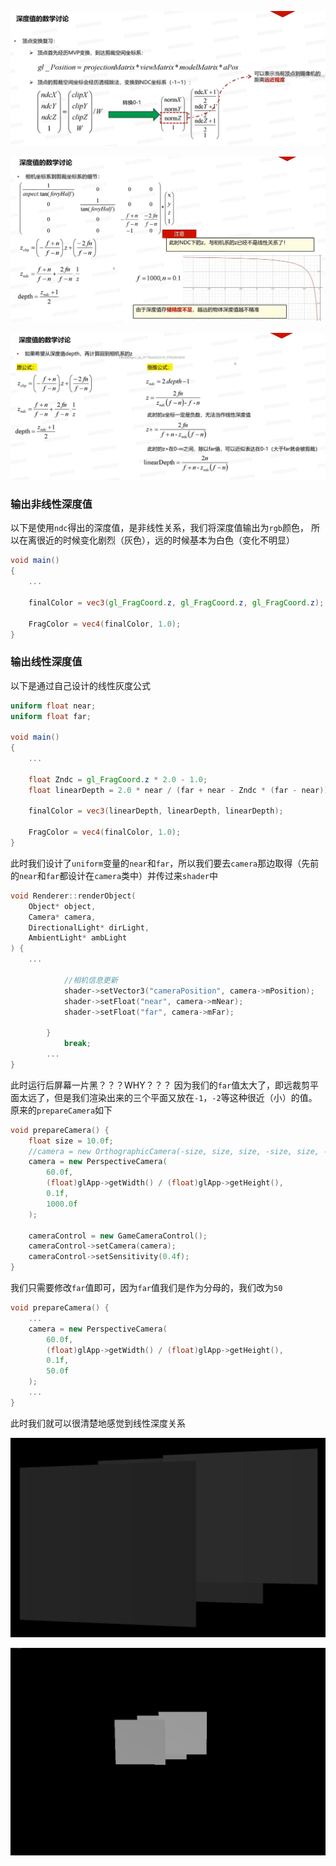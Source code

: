 ![输入图片说明](/imgs/2025-02-07/Mn4Ca6sAaf5jYKT8.png)

![输入图片说明](/imgs/2025-02-07/CzpWimBLyWbsil3O.png)

![输入图片说明](/imgs/2025-02-07/lO8gXgdIms2vuBN7.png)

### 输出非线性深度值
以下是使用`ndc`得出的深度值，是非线性关系，我们将深度值输出为`rgb`颜色，
所以在离很近的时候变化剧烈（灰色），远的时候基本为白色（变化不明显）
```glsl
void main()
{
	...

	finalColor = vec3(gl_FragCoord.z, gl_FragCoord.z, gl_FragCoord.z);

	FragColor = vec4(finalColor, 1.0);
}
```
### 输出线性深度值
以下是通过自己设计的线性灰度公式
```glsl
uniform float near;
uniform float far;

void main()
{
	...

	float Zndc = gl_FragCoord.z * 2.0 - 1.0;
	float linearDepth = 2.0 * near / (far + near - Zndc * (far - near));

	finalColor = vec3(linearDepth, linearDepth, linearDepth);

	FragColor = vec4(finalColor, 1.0);
}
```
此时我们设计了`uniform`变量的`near`和`far`，所以我们要去`camera`那边取得（先前的`near`和`far`都设计在`camera`类中）并传过来`shader`中
```cpp
void Renderer::renderObject(
	Object* object,
	Camera* camera,
	DirectionalLight* dirLight,
	AmbientLight* ambLight
) {
	...

			//相机信息更新
			shader->setVector3("cameraPosition", camera->mPosition);
			shader->setFloat("near", camera->mNear);
			shader->setFloat("far", camera->mFar);

		}
			break;
		...
}

```
此时运行后屏幕一片黑？？？WHY？？？
因为我们的`far`值太大了，即远裁剪平面太远了，但是我们渲染出来的三个平面又放在`-1`，`-2`等这种很近（小）的值。
原来的`prepareCamera`如下
```cpp
void prepareCamera() {
	float size = 10.0f;
	//camera = new OrthographicCamera(-size, size, size, -size, size, -size);
	camera = new PerspectiveCamera(
		60.0f, 
		(float)glApp->getWidth() / (float)glApp->getHeight(),
		0.1f,
		1000.0f
	);

	cameraControl = new GameCameraControl();
	cameraControl->setCamera(camera);
	cameraControl->setSensitivity(0.4f);
}
```
我们只需要修改`far`值即可，因为`far`值我们是作为分母的，我们改为`50`
```cpp
void prepareCamera() {
	...
	camera = new PerspectiveCamera(
		60.0f, 
		(float)glApp->getWidth() / (float)glApp->getHeight(),
		0.1f,
		50.0f
	);
	...
}
```
此时我们就可以很清楚地感觉到线性深度关系

![输入图片说明](/imgs/2025-02-07/Pkm6r5Rpy1wUqfya.png)

![输入图片说明](/imgs/2025-02-07/zEPVM3b700sk5w2f.png)
<!--stackedit_data:
eyJoaXN0b3J5IjpbMTg3NjY1MzQ4NywtNzU4NTY2MDg4LDE5NT
Y1NzkyNDgsLTEwNDc4NTkyNzAsMTcxMjgxNjcxMSwxNTQ4NDAy
MTc2XX0=
-->